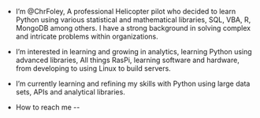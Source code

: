 - I’m @ChrFoley, A professional Helicopter pilot who decided to learn Python using various statistical and mathematical libraries, SQL, VBA, R, MongoDB among                   others. I have a strong background in solving complex and intricate problems within organizations. 

- I’m interested in learning and growing in analytics, learning Python using advanced libraries,
      All things RasPi, learning software and hardware, from developing to using Linux to build servers. 
      
- I’m currently learning and refining my skills with Python using large data sets, APIs and analytical libraries.
- How to reach me --

<!---
ChrFoley/ChrFoley is a ✨ special ✨ repository because its `README.md` (this file) appears on your GitHub profile.
You can click the Preview link to take a look at your changes.
--->
